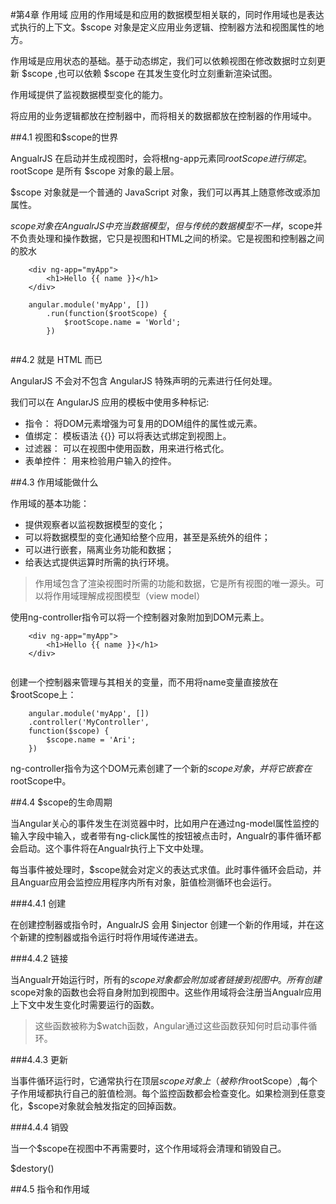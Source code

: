 #第4章 作用域
 应用的作用域是和应用的数据模型相关联的，同时作用域也是表达式执行的上下文。$scope 对象是定义应用业务逻辑、控制器方法和视图属性的地方。

 作用域是应用状态的基础。基于动态绑定，我们可以依赖视图在修改数据时立刻更新 $scope ,也可以依赖 $scope 在其发生变化时立刻重新渲染试图。
 
 作用域提供了监视数据模型变化的能力。
 
 将应用的业务逻辑都放在控制器中，而将相关的数据都放在控制器的作用域中。
 
##4.1 视图和$scope的世界

 AngualrJS 在启动并生成视图时，会将根ng-app元素同$rootScope进行绑定。$rootScope 是所有 $scope 对象的最上层。
 
 $scope 对象就是一个普通的 JavaScript 对象，我们可以再其上随意修改或添加属性。
 
 $scope对象在AngualrJS中充当数据模型，但与传统的数据模型不一样，$scope并不负责处理和操作数据，它只是视图和HTML之间的桥梁。它是视图和控制器之间的胶水
 
```
	<div ng-app="myApp">
		<h1>Hello {{ name }}</h1>
	</div>
	
	angular.module('myApp', [])
		.run(function($rootScope) {
			$rootScope.name = 'World';
		})
	
```

##4.2 就是 HTML 而已

AngularJS 不会对不包含 AngularJS 特殊声明的元素进行任何处理。

我们可以在 AngularJS 应用的模板中使用多种标记:

- 指令： 将DOM元素增强为可复用的DOM组件的属性或元素。
- 值绑定： 模板语法 {{}} 可以将表达式绑定到视图上。
- 过滤器： 可以在视图中使用函数，用来进行格式化。
- 表单控件： 用来检验用户输入的控件。

##4.3 作用域能做什么

作用域的基本功能：

- 提供观察者以监视数据模型的变化；
- 可以将数据模型的变化通知给整个应用，甚至是系统外的组件；
- 可以进行嵌套，隔离业务功能和数据；
- 给表达式提供运算时所需的执行环境。

> 作用域包含了渲染视图时所需的功能和数据，它是所有视图的唯一源头。可以将作用域理解成视图模型（view model）

使用ng-controller指令可以将一个控制器对象附加到DOM元素上。

```
	<div ng-app="myApp">
		<h1>Hello {{ name }}</h1>
	</div>
	
```

创建一个控制器来管理与其相关的变量，而不用将name变量直接放在$rootScope上：

```
	angular.module('myApp', [])
	.controller('MyController',
	function($scope) {
		$scope.name = 'Ari';
	})
```

ng-controller指令为这个DOM元素创建了一个新的$scope对象，并将它嵌套在$rootScope中。

##4.4 $scope的生命周期

当Angular关心的事件发生在浏览器中时，比如用户在通过ng-model属性监控的输入字段中输入，或者带有ng-click属性的按钮被点击时，Angualr的事件循环都会启动。这个事件将在Angualr执行上下文中处理。

每当事件被处理时，$scope就会对定义的表达式求值。此时事件循环会启动，并且Anguar应用会监控应用程序内所有对象，脏值检测循环也会运行。

###4.4.1 创建

在创建控制器或指令时，AngualrJS 会用 $injector 创建一个新的作用域，并在这个新建的控制器或指令运行时将作用域传递进去。

###4.4.2 链接

当Angualr开始运行时，所有的$scope对象都会附加或者链接到视图中。所有创建$scope对象的函数也会将自身附加到视图中。这些作用域将会注册当Angualr应用上下文中发生变化时需要运行的函数。

> 这些函数被称为$watch函数，Angular通过这些函数获知何时启动事件循环。

###4.4.3 更新

当事件循环运行时，它通常执行在顶层$scope对象上（被称作$rootScope）,每个子作用域都执行自己的脏值检测。每个监控函数都会检查变化。如果检测到任意变化，$scope对象就会触发指定的回掉函数。

###4.4.4 销毁

当一个$scope在视图中不再需要时，这个作用域将会清理和销毁自己。

$destory()

##4.5 指令和作用域

 


































